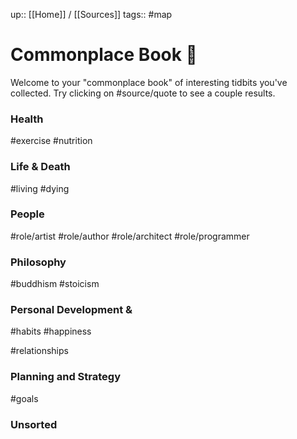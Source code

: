 up:: [[Home]] / [[Sources]]
tags:: #map

# Commonplace Book 📖
Welcome to your "commonplace book" of interesting tidbits you've collected. Try clicking on #source/quote to see a couple results.

### Health
#exercise #nutrition

### Life & Death
#living #dying

### People
#role/artist #role/author #role/architect #role/programmer

### Philosophy
#buddhism
#stoicism


### Personal Development &
#habits
#happiness

#relationships
### Planning and Strategy
#goals

### Unsorted
